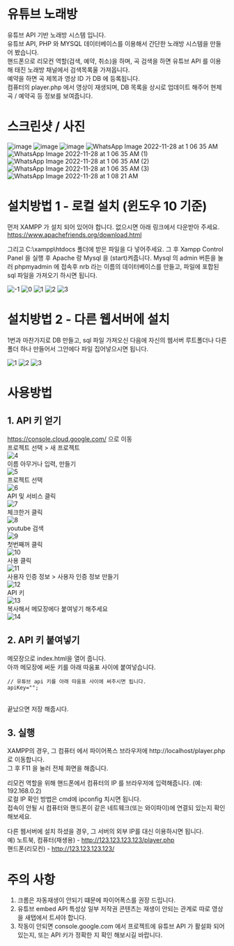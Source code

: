 # 유튜브 노래방
유튜브 API 기반 노래방 시스템 입니다.<br>
유튜브 API, PHP 와 MYSQL 데이터베이스를 이용해서 간단한 노래방 시스템을 만들어 봤습니다.<br>
핸드폰으로 리모컨 역할(검색, 예약, 취소)을 하며, 곡 검색을 하면 유튜브 API 를 이용해 태진 노래방 채널에서 검색목록울 가져옵니다.<br>
예약을 하면 곡 제목과 영상 ID 가 DB 에 등록됩니다.<br>
컴퓨터의 player.php 에서 영상이 재생되며, DB 목록을 상시로 업데이트 해주어 현제곡 / 예약곡 등 정보를 보여줍니다.<br>

# 스크린샷 / 사진
![image](https://user-images.githubusercontent.com/71935033/204155916-f5f10927-1725-4a30-8a2b-da2aa0919541.png)
![image](https://user-images.githubusercontent.com/71935033/204155927-01495356-3898-456f-a107-d3bfe6037565.png)
![image](https://user-images.githubusercontent.com/71935033/204155953-c0c45baf-2480-438c-a00e-058acf769a9a.png)
![WhatsApp Image 2022-11-28 at 1 06 35 AM](https://user-images.githubusercontent.com/71935033/204156017-c1738b29-dea6-4014-9710-bdc8fde6c320.jpeg)
![WhatsApp Image 2022-11-28 at 1 06 35 AM (1)](https://user-images.githubusercontent.com/71935033/204156019-52a8604d-e6b5-48fd-867a-f9baf69b05aa.jpeg)
![WhatsApp Image 2022-11-28 at 1 06 35 AM (2)](https://user-images.githubusercontent.com/71935033/204156021-5ecab198-90b2-4bbf-b4fd-09376d52e0b5.jpeg)
![WhatsApp Image 2022-11-28 at 1 06 35 AM (3)](https://user-images.githubusercontent.com/71935033/204156023-5af723de-1983-48b4-affa-2d9d2802b83f.jpeg)
![WhatsApp Image 2022-11-28 at 1 08 21 AM](https://user-images.githubusercontent.com/71935033/204156024-d53dce6f-5a4c-4c8a-8e29-179017469023.jpeg)


# 설치방법 1 - 로컬 설치 (윈도우 10 기준)
먼저 XAMPP 가 설치 되어 있어야 합니다. 없으시면 아래 링크에서 다운받아 주세요.
https://www.apachefriends.org/download.html

그리고 C:\xampp\htdocs 폴더에 받은 파일을 다 넣어주세요.
그 후 Xampp Control Panel 을 실행 후 Apache 랑 Mysql 을 (start)켜줍니다.
Mysql 의 admin 버튼을 눌러 phpmyadmin 에 접속후 nrb 라는 이름의 데이터베이스를 만들고, 파일에 포합된 sql 파일을 가져오기 하시면 됩니다.

![-1](https://user-images.githubusercontent.com/71935033/193309305-1dfd0e73-09ce-4fc4-8b91-cd843546acf5.JPG)
![0](https://user-images.githubusercontent.com/71935033/193286948-22fe9f20-aeff-4839-8ede-7cf948325611.JPG)
![1](https://user-images.githubusercontent.com/71935033/193286959-f09fe17a-d163-4622-b92b-29ce75bfcba2.JPG)
![2](https://user-images.githubusercontent.com/71935033/193286974-52f460c1-fb7f-4a9a-976a-e18e5b9e1366.JPG)
![3](https://user-images.githubusercontent.com/71935033/193286986-6a279e59-9518-4f6a-9f02-fb7e27c44a3b.JPG)

# 설치방법 2 - 다른 웹서버에 설치
1번과 마찬가지로 DB 만들고, sql 파일 가져오신 다음에 자신의 웹서버 루트폴더나 다른 폴더 하나 만들어서 그안에다 파일 집어넣으시면 됩니다.

![1](https://user-images.githubusercontent.com/71935033/193286959-f09fe17a-d163-4622-b92b-29ce75bfcba2.JPG)
![2](https://user-images.githubusercontent.com/71935033/193286974-52f460c1-fb7f-4a9a-976a-e18e5b9e1366.JPG)
![3](https://user-images.githubusercontent.com/71935033/193286986-6a279e59-9518-4f6a-9f02-fb7e27c44a3b.JPG)

# 사용방법

## 1. API 키 얻기
https://console.cloud.google.com/ 으로 이동<br>
프로젝트 선택 > 새 프로젝트<br>
![4](https://user-images.githubusercontent.com/71935033/193328369-1c2504c1-1660-426d-b5dd-5396b3d236b5.JPG)
<br>
이름 아무거나 입력, 만들기<br>
![5](https://user-images.githubusercontent.com/71935033/193328375-b4d87daa-a8ec-47f6-9956-2caccb90489c.JPG)
<br>
프로젝트 선택<br>
![6](https://user-images.githubusercontent.com/71935033/193328378-076f5ac7-c8ea-4f7d-b596-2597b15fb846.JPG)
<br>
API 및 서비스 클릭<br>
![7](https://user-images.githubusercontent.com/71935033/193328381-57e5e9f4-f111-425e-ba82-3e85a0a0ab4b.JPG)
<br>
체크한거 클릭<br>
![8](https://user-images.githubusercontent.com/71935033/193328383-638d5936-55ee-461b-b90c-4a68182b7133.JPG)
<br>
youtube 검색<br>
![9](https://user-images.githubusercontent.com/71935033/193328389-30d12d4b-1616-42f6-9292-2831885c4fe2.JPG)
<br>
첫번째꺼 클릭<br>
![10](https://user-images.githubusercontent.com/71935033/193328390-20065562-8af1-4173-80b9-a649d3f35d59.JPG)
<br>
사용 클릭<br>
![11](https://user-images.githubusercontent.com/71935033/193328394-ff4bbcda-a76e-47f5-9348-e4b171b99734.JPG)
<br>
사용자 인증 정보 > 사용자 인증 정보 만들기<br>
![12](https://user-images.githubusercontent.com/71935033/193328397-c7ae9daa-1f1c-4c3b-93cf-ad415c88dd91.JPG)
<br>
API 키<br>
![13](https://user-images.githubusercontent.com/71935033/193328399-2036f216-abd6-4510-b7a7-fe14293a94bd.JPG)
<br>
복사해서 메모장에다 붙여넣기 해주세요<br>
![14](https://user-images.githubusercontent.com/71935033/193328403-51d1716b-cc36-492b-b993-d34ec718a55e.JPG)
<br>

## 2. API 키 붙여넣기
메모장으로 index.html을 열어 줍니다.<br>
아까 메모장에 써둔 키를 아래 따움표 사이에 붙여넣습니다.<br>

    // 유튜브 api 키를 아래 따움표 사이에 써주시면 됩니다.
    apiKey="";

<br>
끝났으면 저장 해줍시다.

## 3. 실행
XAMPP의 경우, 그 컴퓨터 에서 파이어폭스 브라우저에 http://localhost/player.php 로 이동합니다. <br>
그 후 F11 을 눌러 전체 화면을 해줍니다.

리모컨 역할을 위해 핸드폰에서 컴퓨터의 IP 를 브라우저에 입력해줍니다. (예: 192.168.0.2)<br>
로컬 IP 확인 방법은 cmd에 ipconfig 치시면 됩니다.<br>
접속이 안될 시 컴퓨터와 핸드폰이 같은 네트웨크(또는 와이파이)에 연결되 있는지 확인 해보세요.<br>

다른 웹서버에 설치 하셨을 경우, 그 서버의 외부 IP를 대신 이용하시면 됩니다.<br>
예) 노트북, 컴퓨터(재생용) - http://123.123.123.123/player.php<br>
    핸드폰(리모컨) - http://123.123.123.123/<br>

# 주의 사항
1. 크롬은 자동재생이 안되기 떄문에 파이어폭스를 권장 드립니다.
2. 유튜브 embed API 특성상 일부 저작권 콘텐츠는 재생이 안되는 관계로 따로 영상을 새탭에서 트셔야 합니다.
3. 작동이 안되면 console.google.com 에서 프로젝트에 유튜브 API 가 활설화 되어 있는지, 또는 API 키가 정확한 지 확인 해보시길 바랍니다.
